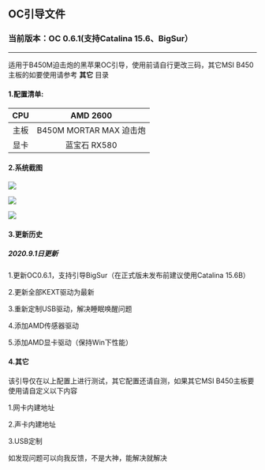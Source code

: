## OC引导文件

### 当前版本：OC 0.6.1(支持Catalina 15.6、BigSur）
----------------------

适用于B450M迫击炮的黑苹果OC引导，使用前请自行更改三码，其它MSI B450主板的如要使用请参考 **其它** 目录

#### 1.配置清单:

| CPU | AMD 2600 |
| :----: | :------: |
| 主板 | B450M MORTAR MAX 迫击炮 |
| 显卡 | 蓝宝石 RX580 |

#### 2.系统截图
![](https://img-view-c.cdn.yun.cn/5f4f082a7c834e4f29b944c387178b80f111aa8e/5f4f082acb427222b4f143c9be559bdebe03a64b/preview?auth_key=1599018630-35-3600-ee5d6c5ed5e4d8d7659348dfc2977ef4&sp=378&token=2-536242fcd411e113996960d14260f756-0-3-1024-21e48d2c05964403802f7b2cb1f5a934-e231671c71b8fdba46c40f6548a5fe87) 



![](https://img-view-c.cdn.yun.cn/5f4f082a2318cae8806a411f81bd3d50c0f0ddad/5f4f082a579a4a914e0d4311bfe71c9d05a6fe98/preview?auth_key=1599018692-63-3600-59a19e97225147768202c20e1dab65ae&sp=378&token=2-536242fcd411e113996960d14260f756-0-3-1024-a1bf834c12b54f6295fbc4b26c352067-3f4f44328cb9f8285d788d2c9332d0f1)



![](https://img-view-c.cdn.yun.cn/5f4f082a02c76c8eac7743d6a47bd91f17f50697/5f4f082a1b4cf961e8024601950556f8cb286726/preview?auth_key=1599018703-182-3600-96d3e85a482fb074980782a198ce7718&sp=378&token=2-536242fcd411e113996960d14260f756-0-3-1024-f83802cff4a04bfdaedd99e757354542-b94818b528a4d4b76f3175de3377e2ba)



#### 3.更新历史

##### 2020.9.1日更新

1.更新OC0.6.1，支持引导BigSur（在正式版未发布前建议使用Catalina 15.6B）

2.更新全部KEXT驱动为最新

3.重新定制USB驱动，解决睡眠唤醒问题

4.添加AMD传感器驱动

5.添加AMD显卡驱动（保持Win下性能）

#### 4.其它

该引导仅在以上配置上进行测试，其它配置还请自测，如果其它MSI B450主板要使用请自定义以下内容

1.网卡内建地址

2.声卡内建地址

3.USB定制

如发现问题可以向我反馈，不是大神，能解决就解决







